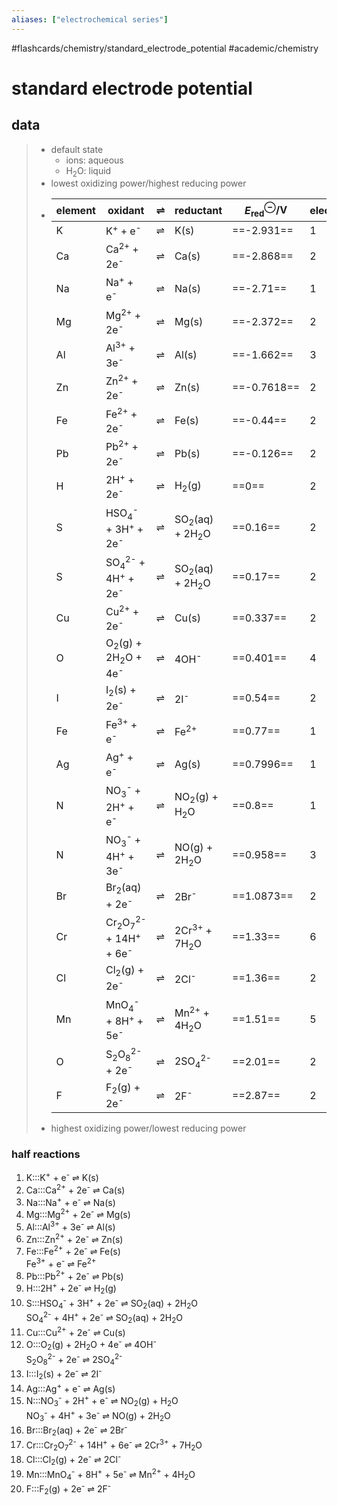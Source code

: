 ```yaml
---
aliases: ["electrochemical series"]
---
```


#flashcards/chemistry/standard_electrode_potential #academic/chemistry

# standard electrode potential

## data
> - default state
>     - ions: aqueous
>     - H<sub>2</sub>O: liquid
> - lowest oxidizing power/highest reducing power
> - element | oxidant | ⇌ | reductant | $E^\ominus_\text{red}$/V | electrons
>   -|-|-|-|-|-
>   K | K<sup>+</sup> + e<sup>-</sup> | ⇌ | K(s) | ==-2.931== | 1
>   Ca | Ca<sup>2+</sup> + 2e<sup>-</sup> | ⇌ | Ca(s) | ==-2.868== | 2
>   Na | Na<sup>+</sup> + e<sup>-</sup> | ⇌ | Na(s) | ==-2.71== | 1
>   Mg | Mg<sup>2+</sup> + 2e<sup>-</sup> | ⇌ | Mg(s) | ==-2.372== | 2
>   Al | Al<sup>3+</sup> + 3e<sup>-</sup> | ⇌ | Al(s) | ==-1.662== | 3
>   Zn | Zn<sup>2+</sup> + 2e<sup>-</sup> | ⇌ | Zn(s) | ==-0.7618== | 2
>   Fe | Fe<sup>2+</sup> + 2e<sup>-</sup> | ⇌ | Fe(s) | ==-0.44== | 2
>   Pb | Pb<sup>2+</sup> + 2e<sup>-</sup> | ⇌ | Pb(s) | ==-0.126== | 2
>   H | 2H<sup>+</sup> + 2e<sup>-</sup> | ⇌ | H<sub>2</sub>(g) | ==0== | 2
>   S | HSO<sub>4</sub><sup>-</sup> + 3H<sup>+</sup> + 2e<sup>-</sup> | ⇌ | SO<sub>2</sub>(aq) + 2H<sub>2</sub>O | ==0.16== | 2
>   S | SO<sub>4</sub><sup>2-</sup> + 4H<sup>+</sup> + 2e<sup>-</sup> | ⇌ | SO<sub>2</sub>(aq) + 2H<sub>2</sub>O | ==0.17== | 2
>   Cu | Cu<sup>2+</sup> + 2e<sup>-</sup> | ⇌ | Cu(s) | ==0.337== | 2
>   O | O<sub>2</sub>(g) + 2H<sub>2</sub>O + 4e<sup>-</sup> | ⇌ | 4OH<sup>-</sup> | ==0.401== | 4
>   I | I<sub>2</sub>(s) + 2e<sup>-</sup> | ⇌ | 2I<sup>-</sup> | ==0.54== | 2
>   Fe | Fe<sup>3+</sup> + e<sup>-</sup> | ⇌ | Fe<sup>2+</sup> | ==0.77== | 1
>   Ag | Ag<sup>+</sup> + e<sup>-</sup> | ⇌ | Ag(s) | ==0.7996== | 1
>   N | NO<sub>3</sub><sup>-</sup> + 2H<sup>+</sup> + e<sup>-</sup> | ⇌ | NO<sub>2</sub>(g) + H<sub>2</sub>O | ==0.8== | 1
>   N | NO<sub>3</sub><sup>-</sup> + 4H<sup>+</sup> + 3e<sup>-</sup> | ⇌ | NO(g) + 2H<sub>2</sub>O | ==0.958== | 3
>   Br | Br<sub>2</sub>(aq) + 2e<sup>-</sup> | ⇌ | 2Br<sup>-</sup> | ==1.0873== | 2
>   Cr | Cr<sub>2</sub>O<sub>7</sub><sup>2-</sup> + 14H<sup>+</sup> + 6e<sup>-</sup> | ⇌ | 2Cr<sup>3+</sup> + 7H<sub>2</sub>O | ==1.33== | 6
>   Cl | Cl<sub>2</sub>(g) + 2e<sup>-</sup> | ⇌ | 2Cl<sup>-</sup> | ==1.36== | 2
>   Mn | MnO<sub>4</sub><sup>-</sup> + 8H<sup>+</sup> + 5e<sup>-</sup> | ⇌ | Mn<sup>2+</sup> + 4H<sub>2</sub>O | ==1.51== | 5
>   O | S<sub>2</sub>O<sub>8</sub><sup>2-</sup> + 2e<sup>-</sup> | ⇌ | 2SO<sub>4</sub><sup>2-</sup> | ==2.01== | 2
>   F | F<sub>2</sub>(g) + 2e<sup>-</sup> | ⇌ | 2F<sup>-</sup> | ==2.87== | 2
> - highest oxidizing power/lowest reducing power <!--SR:!2022-06-21,3,230!2022-06-22,3,230!2022-06-21,2,230!2022-06-21,2,230!2022-06-20,1,230!2022-07-08,20,150!2022-07-01,12,210!2022-06-26,7,170!2022-08-30,72,250!2022-08-09,51,230!2022-06-21,2,230!2022-06-20,2,230!2022-06-25,7,170!2022-06-21,3,230!2022-07-24,36,190!2022-06-27,31,230!2022-07-26,37,210!2022-06-20,1,230!2022-06-22,3,230!2022-06-22,4,150!2022-06-22,3,130!2022-06-24,6,210!2022-06-22,3,230!2022-06-21,3,230-->

### half reactions
1. K:::K<sup>+</sup> + e<sup>-</sup> ⇌ K(s) <!--SR:!2022-08-24,67,250!2022-11-14,148,310-->
2. Ca:::Ca<sup>2+</sup> + 2e<sup>-</sup> ⇌ Ca(s) <!--SR:!2022-09-28,101,270!2022-11-15,149,310-->
3. Na:::Na<sup>+</sup> + e<sup>-</sup> ⇌ Na(s) <!--SR:!2022-09-30,103,270!2022-11-10,144,310-->
4. Mg:::Mg<sup>2+</sup> + 2e<sup>-</sup> ⇌ Mg(s) <!--SR:!2022-08-23,66,250!2022-11-17,151,310-->
5. Al:::Al<sup>3+</sup> + 3e<sup>-</sup> ⇌ Al(s) <!--SR:!2022-08-27,70,250!2022-11-09,144,310-->
6. Zn:::Zn<sup>2+</sup> + 2e<sup>-</sup> ⇌ Zn(s) <!--SR:!2022-08-29,71,250!2022-11-11,146,310-->
7. Fe:::Fe<sup>2+</sup> + 2e<sup>-</sup> ⇌ Fe(s)<br/>Fe<sup>3+</sup> + e<sup>-</sup> ⇌ Fe<sup>2+</sup> <!--SR:!2022-06-21,3,250!2022-11-12,147,310-->
8. Pb:::Pb<sup>2+</sup> + 2e<sup>-</sup> ⇌ Pb(s) <!--SR:!2022-08-22,65,250!2022-11-06,141,310-->
9. H:::2H<sup>+</sup> + 2e<sup>-</sup> ⇌ H<sub>2</sub>(g) <!--SR:!2022-07-21,32,210!2022-09-11,85,290-->
10. S:::HSO<sub>4</sub><sup>-</sup> + 3H<sup>+</sup> + 2e<sup>-</sup> ⇌ SO<sub>2</sub>(aq) + 2H<sub>2</sub>O<br/>SO<sub>4</sub><sup>2-</sup> + 4H<sup>+</sup> + 2e<sup>-</sup> ⇌ SO<sub>2</sub>(aq) + 2H<sub>2</sub>O <!--SR:!2022-06-30,12,210!2022-09-11,85,290-->
11. Cu:::Cu<sup>2+</sup> + 2e<sup>-</sup> ⇌ Cu(s) <!--SR:!2022-08-28,71,250!2022-09-17,91,290-->
12. O:::O<sub>2</sub>(g) + 2H<sub>2</sub>O + 4e<sup>-</sup> ⇌ 4OH<sup>-</sup><br/>S<sub>2</sub>O<sub>8</sub><sup>2-</sup> + 2e<sup>-</sup> ⇌ 2SO<sub>4</sub><sup>2-</sup> <!--SR:!2022-08-11,53,230!2022-09-22,96,290-->
13. I:::I<sub>2</sub>(s) + 2e<sup>-</sup> ⇌ 2I<sup>-</sup> <!--SR:!2022-08-25,68,250!2022-11-10,145,310-->
14. Ag:::Ag<sup>+</sup> + e<sup>-</sup> ⇌ Ag(s) <!--SR:!2022-11-16,150,310!2022-11-13,147,310-->
15. N:::NO<sub>3</sub><sup>-</sup> + 2H<sup>+</sup> + e<sup>-</sup> ⇌ NO<sub>2</sub>(g) + H<sub>2</sub>O<br/>NO<sub>3</sub><sup>-</sup> + 4H<sup>+</sup> + 3e<sup>-</sup> ⇌ NO(g) + 2H<sub>2</sub>O <!--SR:!2022-07-01,35,250!2022-06-29,39,270-->
16. Br:::Br<sub>2</sub>(aq) + 2e<sup>-</sup> ⇌ 2Br<sup>-</sup> <!--SR:!2022-08-26,69,250!2022-11-18,152,310-->
17. Cr:::Cr<sub>2</sub>O<sub>7</sub><sup>2-</sup> + 14H<sup>+</sup> + 6e<sup>-</sup> ⇌ 2Cr<sup>3+</sup> + 7H<sub>2</sub>O <!--SR:!2022-08-15,58,230!2022-11-11,145,310-->
18. Cl:::Cl<sub>2</sub>(g) + 2e<sup>-</sup> ⇌ 2Cl<sup>-</sup> <!--SR:!2022-09-23,96,250!2022-11-07,142,310-->
19. Mn:::MnO<sub>4</sub><sup>-</sup> + 8H<sup>+</sup> + 5e<sup>-</sup> ⇌ Mn<sup>2+</sup> + 4H<sub>2</sub>O <!--SR:!2022-08-18,61,230!2022-09-12,86,290-->
20. F:::F<sub>2</sub>(g) + 2e<sup>-</sup> ⇌ 2F<sup>-</sup> <!--SR:!2022-08-10,53,230!2022-11-08,143,310-->
